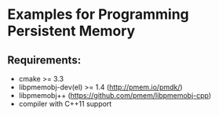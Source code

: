 # Examples for Programming Persistent Memory

## Requirements:
- cmake >= 3.3
- libpmemobj-dev(el) >= 1.4 (http://pmem.io/pmdk/)
- libpmemobj++ (https://github.com/pmem/libpmemobj-cpp)
- compiler with C++11 support